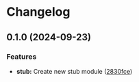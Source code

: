 # Changelog

## 0.1.0 (2024-09-23)


### Features

* **stub:** Create new stub module ([2830fce](https://github.com/rafaesin/wedobetestin/commit/2830fcef7fe25f216cb37a8dc68b601d8de3da8a))
